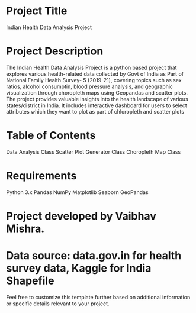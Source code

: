 # Project Title
Indian Health Data Analysis Project

# Project Description
The Indian Health Data Analysis Project is a python based project that explores various health-related data collected by Govt of India as Part of National Family Health Survey- 5 (2019-21), covering topics such as sex ratios, alcohol consumptin, blood pressure analysis, and geographic visualization through choropleth maps using Geopandas and scatter plots. The project provides valuable insights into the health landscape of various states/district in India. It includes interactive dashboard for users to select attributes which they want to plot as part of chloropleth and scatter plots

# Table of Contents
Data Analysis Class
Scatter Plot Generator Class
Choropleth Map Class


# Requirements
Python 3.x
Pandas
NumPy
Matplotlib
Seaborn
GeoPandas


# Project developed by  Vaibhav Mishra.

# Data source: data.gov.in for health survey data, Kaggle for India Shapefile



Feel free to customize this template further based on additional information or specific details relevant to your project.
